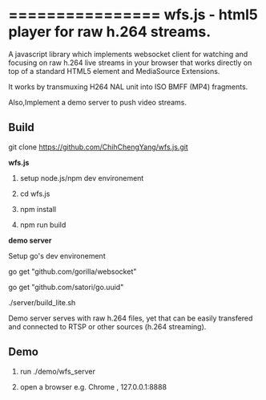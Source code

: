 ================ 
wfs.js - html5 player for raw h.264 streams. 
================
 
 A javascript library which implements websocket client for watching and focusing on raw h.264 live streams in your browser that works directly on top of a standard HTML5 element and MediaSource Extensions. 
 
 It works by transmuxing H264 NAL unit into ISO BMFF (MP4) fragments.

 Also,Implement a demo server to push video streams. 

##  Build
git clone https://github.com/ChihChengYang/wfs.js.git

**wfs.js**  

1. setup node.js/npm dev environement  

2. cd wfs.js  

3. npm install  

4. npm run build  

 
**demo server**  

Setup go's dev environement  

go get "github.com/gorilla/websocket"  
  
go get "github.com/satori/go.uuid"  

./server/build_lite.sh  


Demo server serves with raw h.264 files,
yet that can be easily transfered and connected to RTSP or other sources (h.264 streaming).

##  Demo
1. run ./demo/wfs_server  

2. open a browser e.g. Chrome , 127.0.0.1:8888  

 

	
	


 